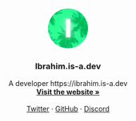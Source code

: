 <!-- PROJECT LOGO -->
<br />
<p align="center">
  <a href="https://github.com/othneildrew/Best-README-Template">
    <img src="images/B2DE5402-E805-40A0-82E0-BF1856927954.png" alt="Logo" width="80" height="80">
  </a>

  <h3 align="center">Ibrahim.is-a.dev</h3>

  <p align="center">
     A developer https://ibrahim.is-a.dev
    <br />
    <a href="https://ibrahim.is-a.dev"><strong>Visit the website »</strong></a>
    <br />
    <br />
    <a href="https://twitter.com/ibrahimdevx">Twitter</a>
    ·
    <a href="https://github.com/ibrahimdevx">GitHub</a>
    ·
    <a href="https://discord.st/ibrahimshangout">Discord</a>
  </p>
</p>

</a>
